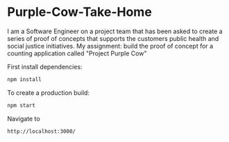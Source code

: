 # Purple-Cow-Take-Home
 I am a Software Engineer on a project team that has been asked to create a series of proof of concepts that supports the customers public health and social justice initiatives. My assignment: build the proof of concept for a counting application called "Project Purple Cow" 

First install dependencies:

```sh
npm install
```

To create a production build:

```sh
npm start
```

Navigate to 

```sh
http://localhost:3000/
```
